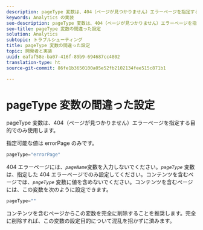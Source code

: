 ```yaml
---
description: pageType 変数は、404（ページが見つかりません）エラーページを指定する目的でのみ使用します。
keywords: Analytics の実装
seo-description: pageType 変数は、404（ページが見つかりません）エラーページを指定する目的でのみ使用します。
seo-title: pageType 変数の間違った設定
solution: Analytics
subtopic: トラブルシューティング
title: pageType 変数の間違った設定
topic: 開発者と実装
uuid: eafaf58e-ba07-416f-89b9-694687cc4802
translation-type: ht
source-git-commit: 86fe1b3650100a05e52fb2102134fee515c871b1

---
```



# pageType 変数の間違った設定

pageType 変数は、404（ページが見つかりません）エラーページを指定する目的でのみ使用します。

指定可能な値は errorPage のみです。

```js
pageType="errorPage"
```

404 エラーページには、*`pageName`*&#x200B;変数を入力しないでください。*`pageType`* 変数は、指定した 404 エラーページでのみ設定してください。コンテンツを含むページでは、*`pageType`* 変数に値を含めないでください。コンテンツを含むページには、この変数を次のように設定できます。

```js
pageType=""
```

コンテンツを含むページからこの変数を完全に削除することを推奨します。完全に削除すれば、この変数の設定目的について混乱を招かずに済みます。
